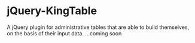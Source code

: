 # jQuery-KingTable
A jQuery plugin for administrative tables that are able to build themselves, on the basis of their input data.
...coming soon
